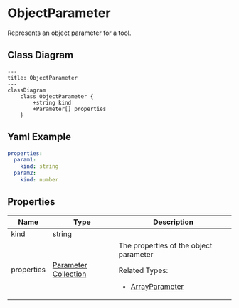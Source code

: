 # ObjectParameter

Represents an object parameter for a tool.

## Class Diagram

```mermaid
---
title: ObjectParameter
---
classDiagram
    class ObjectParameter {
        +string kind
        +Parameter[] properties
    }
```



## Yaml Example
```yaml
properties:
  param1:
    kind: string
  param2:
    kind: number

```




## Properties

| Name | Type | Description |
| ---- | ---- | ----------- |
| kind | string |   |
| properties | [Parameter Collection](Parameter.md) | The properties of the object parameter <p>Related Types:<ul><li>[ArrayParameter](ArrayParameter.md)</li></ul></p> |



